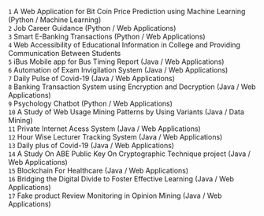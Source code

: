 `1`	 A Web Application for Bit Coin Price Prediction using Machine Learning (Python / Machine Learning)<br>
`2`	 Job Career Guidance (Python / Web Applications)<br>
`3`	 Smart E-Banking Transactions (Python / Web Applications)<br>
`4`	 Web Accessibility of Educational Information in College and Providing Communication Between Students<br>
`5`	 iBus  Mobile app for Bus Timing Report (Java / Web Applications)<br>
`6`	 Automation of Exam Invigilation System (Java / Web Applications)<br>
`7`	 Daily Pulse of Covid-19 (Java / Web Applications)<br>
`8`	 Banking Transaction System using Encryption and Decryption (Java / Web Applications)<br>
`9`	 Psychology Chatbot (Python / Web Applications)<br>
`10`	A Study of Web Usage Mining Patterns by Using Variants (Java / Data Mining)<br>
`11`	Private Internet Acess System (Java / Web Applications)<br>
`12`	Hour Wise Lecturer Tracking System (Java / Web Applications)<br>
`13`	Daily plus of Covid-19 (Java / Web Applications)<br>
`14`	A Study On ABE Public Key On Cryptographic Technique project (Java / Web Applications)<br>
`15`	Blockchain For Healthcare (Java / Web Applications)<br>
`16`	Bridging the Digital Divide to Foster Effective Learning (Java / Web Applications)<br>
`17`	Fake product Review Monitoring in Opinion Mining (Java / Web Applications)<br>
